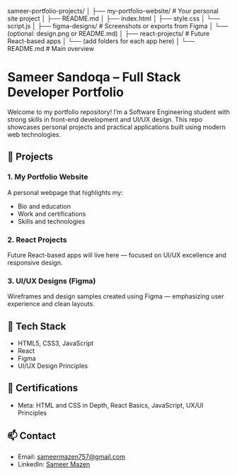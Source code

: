 sameer-portfolio-projects/
│
├── my-portfolio-website/         # Your personal site project
│   ├── README.md
│   ├── index.html
│   ├── style.css
│   └── script.js
│
├── figma-designs/                # Screenshots or exports from Figma
│   └── (optional: design.png or README.md)
│
├── react-projects/               # Future React-based apps
│   └── (add folders for each app here)
│
└── README.md                     # Main overview
# Sameer Sandoqa – Full Stack Developer Portfolio

Welcome to my portfolio repository! I’m a Software Engineering student with strong skills in front-end development and UI/UX design. This repo showcases personal projects and practical applications built using modern web technologies.

## 🚀 Projects

### 1. My Portfolio Website
A personal webpage that highlights my:
- Bio and education
- Work and certifications
- Skills and technologies

### 2. React Projects
Future React-based apps will live here — focused on UI/UX excellence and responsive design.

### 3. UI/UX Designs (Figma)
Wireframes and design samples created using Figma — emphasizing user experience and clean layouts.

## 🔧 Tech Stack
- HTML5, CSS3, JavaScript
- React
- Figma
- UI/UX Design Principles

## 📜 Certifications
- Meta: HTML and CSS in Depth, React Basics, JavaScript, UX/UI Principles

## 📫 Contact
- Email: sameermazen757@gmail.com
- LinkedIn: [Sameer Mazen](https://linkedin.com/in/sameer-mazen-a41a0b316)

<!--
**sameerMazen04/sameerMazen04** is a ✨ _special_ ✨ repository because its `README.md` (this file) appears on your GitHub profile.

Here are some ideas to get you started:

- 🔭 I’m currently working on ...
- 🌱 I’m currently learning ...
- 👯 I’m looking to collaborate on ...
- 🤔 I’m looking for help with ...
- 💬 Ask me about ...
- 📫 How to reach me: ...
- 😄 Pronouns: ...
- ⚡ Fun fact: ...
-->
